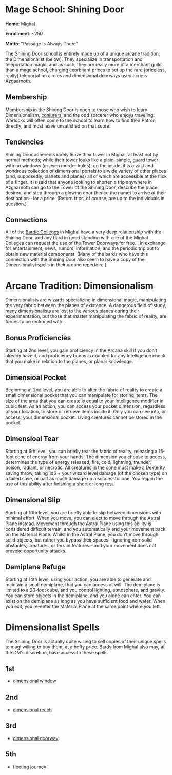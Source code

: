 # Mage School: Shining Door
**Home**: [Mighal](/Cities/Mighal.md)

**Enrollment**: ~250

**Motto**: "Passage Is Always There"

The Shining Door school is entirely made up of a unique arcane tradition, the Dimensionalist (below). They specialize in transportation and teleportation magic, and as such, they are really more of a merchant guild than a mage school, charging exorbitant prices to set up the rare (priceless, really) teleportation circles and dimensional doorways used across Azgaarnoth.

## Membership
Membership in the Shining Door is open to those who wish to learn Dimensionalism, [conjurers](/Classes/Wizard/Conjuration.md), and the odd sorcerer who enjoys traveling. Warlocks will often come to the school to learn how to find their Patron directly, and most leave unsatisfied on that score.

## Tendencies
Shining Door adherents rarely leave their tower in Mighal, at least not by normal methods; while their tower looks like a plain, simple, guard tower with no windows (or even murder holes), on the inside, it is a vast and wondrous collection of dimensional portals to a wide variety of other places (and, supposedly, planets and planes) all of which are accessible at the flick of a finger. It is said that anyone looking to shorten a trip anywhere in Azgaarnoth can go to the Tower of the Shining Door, describe the place desired, and step through a glowing door (hence the name) to arrive at their destination--for a price. (Return trips, of course, are up to the individuals in question.)

## Connections
All of the [Bardic Colleges](/Organizations/BardicColleges/BardicColleges.md) in Mighal have a very deep relationship with the Shining Door, and any bard in good standing with one of the Mighal Colleges can request the use of the Tower Doorways for free... in exchange for entertainment, news, rumors, information, and the periodic trip out to obtain new material components. (Many of the bards who have this connection with the Shining Door also seem to have a copy of the Dimensionalist spells in their arcane repertoire.)

# Arcane Tradition: Dimensionalism
Dimensionalists are wizards specializing in dimensional magic, manipulating the very fabric between the planes of existence. A dangerous field of study, many dimensionalists are lost to the various planes during their experimentation, but those that master manipulating the fabric of reality, are forces to be reckoned with.

## Bonus Proficiencies
Starting at 2nd level, you gain proficiency in the Arcana skill if you don’t already have it, and proficiency bonus is doubled for any Intelligence check that you make in relation to the planes, or planar knowledge.

## Dimensioal Pocket
Beginning at 2nd level, you are able to alter the fabric of reality to create a small dimensional pocket that you can manipulate for storing items. The size of the area that you can create is equal to your Intelligence modifier in cubic feet. As an action, you can access your pocket dimension, regardless of your location, to store or retrieve items inside it. Only you can see into, or access, your dimensional pocket. Living creatures cannot be stored in the pocket.

## Dimensioal Tear
Starting at 6th level, you can briefly tear the fabric of reality, releasing a 15-foot cone of energy from your hands. The dimension you choose to access, determines the type of energy released; fire, cold, lightning, thunder, poison, radiant, or necrotic. All creatures in the cone must make a Dexterity saving throw, taking 1d6 + your wizard level damage (of the chosen type) on a failed save, or half as much damage on a successful one. You regain the use of this ability after finishing a short or long rest.

## Dimensional Slip
Starting at 10th level, you are briefly able to slip between dimensions with minimal effort. When you move, you can elect to move through the Astral Plane instead. Movement through the Astral Plane using this ability is considered difficult terrain, and you automatically end your movement back on the Material Plane. Whilst in the Astral Plane, you don’t move through solid objects, but rather you bypass their spaces – ignoring non-solid obstacles, creatures, or terrain features – and your movement does not provoke opportunity attacks.

## Demiplane Refuge
Starting at 14th level, using your action, you are able to generate and maintain a small demiplane, that you can access at will. The demiplane is limited to a 20-foot cube, and you control lighting, atmosphere, and gravity. You can store objects in the demiplane, and you alone can enter. You can exist on the demiplane as long as you have sufficient food and water. When you exit, you re-enter the Material Plane at the same point where you left.

# Dimensionalist Spells
The Shining Door is actually quite willing to sell copies of their unique spells to magi willing to buy them, at a hefty price. Bards from Mighal also may, at the DM's discretion, have access to these spells.

## 1st
* [dimensional window](/Magic/Spells/dimensional-window.md)

## 2nd
* [dimensional reach](/Magic/Spells/dimensional-reach.md)

## 3rd
* [dimensional doorway](/Magic/Spells/dimensional-doorway.md)

## 5th
* [fleeting journey](/Magic/Spells/fleeting-journey.md)

